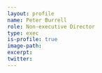 ```yaml
---
layout: profile
name: Peter Burrell
role: Non-executive Director
type: exec
is-profile: true
image-path: 
excerpt: 
twitter:
---
```

